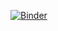 [![Binder](https://mybinder.org/badge_logo.svg)](https://mybinder.org/v2/gh/stacylarochelle/subglacial-groundwater/HEAD)

